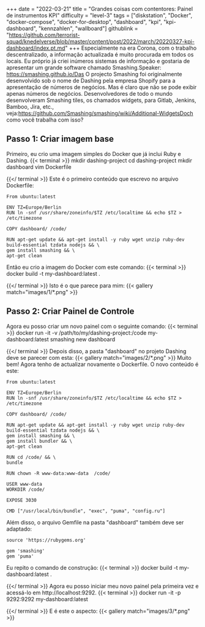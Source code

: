 +++
date = "2022-03-21"
title = "Grandes coisas com contentores: Painel de instrumentos KPI"
difficulty = "level-3"
tags = ["diskstation", "Docker", "docker-compose", "docker-for-desktop", "dashboard", "kpi", "kpi-dashboard", "kennzahlen", "wallboard"]
githublink = "https://github.com/terrorist-squad/knedelverse/blob/master/content/post/2022/march/20220327-kpi-dashboard/index.pt.md"
+++
Especialmente na era Corona, com o trabalho descentralizado, a informação actualizada é muito procurada em todos os locais. Eu próprio já criei inúmeros sistemas de informação e gostaria de apresentar um grande software chamado Smashing.Speaker: https://smashing.github.io/Das O projecto Smashing foi originalmente desenvolvido sob o nome de Dashing pela empresa Shopify para a apresentação de números de negócios. Mas é claro que não se pode exibir apenas números de negócios. Desenvolvedores de todo o mundo desenvolveram Smashing tiles, os chamados widgets, para Gitlab, Jenkins, Bamboo, Jira, etc., veja:https://github.com/Smashing/smashing/wiki/Additional-WidgetsDoch como você trabalha com isso?
## Passo 1: Criar imagem base
Primeiro, eu crio uma imagem simples do Docker que já inclui Ruby e Dashing.
{{< terminal >}}
mkdir dashing-project
cd dashing-project
mkdir dashboard
vim Dockerfile

{{</ terminal >}}
Este é o primeiro conteúdo que escrevo no arquivo Dockerfile:
```
From ubuntu:latest
 
ENV TZ=Europe/Berlin
RUN ln -snf /usr/share/zoneinfo/$TZ /etc/localtime && echo $TZ > /etc/timezone

COPY dashboard/ /code/

RUN apt-get update && apt-get install -y ruby wget unzip ruby-dev build-essential tzdata nodejs && \
gem install smashing && \
apt-get clean

```
Então eu crio a imagem do Docker com este comando:
{{< terminal >}}
docker build -t my-dashboard:latest .

{{</ terminal >}}
Isto é o que parece para mim:
{{< gallery match="images/1/*.png" >}}

## Passo 2: Criar Painel de Controle
Agora eu posso criar um novo painel com o seguinte comando:
{{< terminal >}}
docker run -it -v /path/to/my/dashing-project:/code my-dashboard:latest smashing new dashboard

{{</ terminal >}}
Depois disso, a pasta "dashboard" no projeto Dashing deve se parecer com esta:
{{< gallery match="images/2/*.png" >}}
Muito bem! Agora tenho de actualizar novamente o Dockerfile. O novo conteúdo é este:
```
From ubuntu:latest
 
ENV TZ=Europe/Berlin
RUN ln -snf /usr/share/zoneinfo/$TZ /etc/localtime && echo $TZ > /etc/timezone
 
COPY dashboard/ /code/
 
RUN apt-get update && apt-get install -y ruby wget unzip ruby-dev build-essential tzdata nodejs && \
gem install smashing && \
gem install bundler && \
apt-get clean
 
RUN cd /code/ && \
bundle
 
RUN chown -R www-data:www-data  /code/

USER www-data
WORKDIR /code/

EXPOSE 3030

CMD ["/usr/local/bin/bundle", "exec", "puma", "config.ru"]

```
Além disso, o arquivo Gemfile na pasta "dashboard" também deve ser adaptado:
```
source 'https://rubygems.org'

gem 'smashing'
gem 'puma'

```
Eu repito o comando de construção:
{{< terminal >}}
docker build -t my-dashboard:latest .

{{</ terminal >}}
Agora eu posso iniciar meu novo painel pela primeira vez e acessá-lo em http://localhost:9292.
{{< terminal >}}
docker run -it -p 9292:9292 my-dashboard:latest

{{</ terminal >}}
E é este o aspecto:
{{< gallery match="images/3/*.png" >}}
